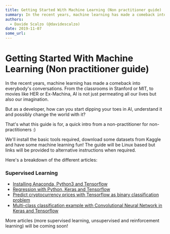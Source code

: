 ```yaml
---
title: Getting Started With Machine Learning (Non practitioner guide)
summary: In the recent years, machine learning has made a comeback into everybodys conversations. From the classrooms in Stanford or MIT, to movies like HER or Ex-Machina, AI is not just permeating all our lives but also our imagination. But as a developer, how can you start dipping your toes in AI, understand it and possibly change the world with it? Thats what this guide is for, a quick intro from a non-practitioner for non-practitioners -) Well install the basic tools required, download some datasets
authors:
  - Davide Scalzo (@davidescalzo)
date: 2019-11-07
some_url: 
---
```


# Getting Started With Machine Learning (Non practitioner guide)


In the recent years, machine learning has made a comeback into everybody's conversations. From the classrooms in Stanford or MIT, to movies like HER or Ex-Machina, AI is not just permeating all our lives but also our imagination.

But as a developer, how can you start dipping your toes in AI, understand it and possibly change the world with it?

That's what this guide is for, a quick intro from a non-practitioner for non-practitioners :)

We'll install the basic tools required, download some datasets from Kaggle and have some machine learning fun! The guide will be Linux based but links will be provided to alternative instructions when required.

Here's a breakdown of the different articles:

### Supervised Learning

- [Installing Anaconda, Python3 and Tensorflow](https://kauri.io/article/5bf3a311af45420781dfbb3963b253b1/v1/installing-anaconda-python3-and-tensorflow)
- [Regression with Python, Keras and Tensorflow](https://kauri.io/article/d035bc33cd37467db92e5b428a7565fd/v1/regression-with-python-keras-and-tensorflow)
- [Predict cryptocurrency prices with Tensorflow as binary classification problem](https://kauri.io/article/badf8853afb9404196bd8b5cbeec61a2/v1/predict-cryptocurrency-prices-with-tensorflow-as-binary-classification-problem)
- [Multi-class classification example with Convolutional Neural Network in Keras and Tensorflow](https://kauri.io/article/145b4c03a55146cba2051f04e7f499e9/v1/multi-class-classification-example-with-convolutional-neural-network-in-keras-and-tensorflow)

More articles (more supervised learning, unsupervised and reinforcement learning) will be coming soon!

